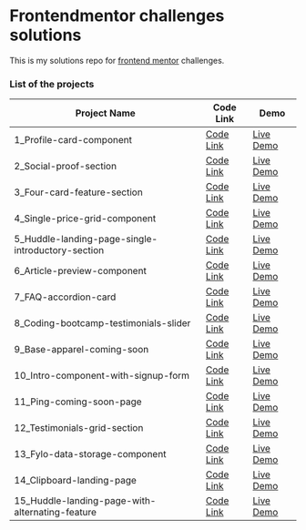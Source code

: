 # Frontendmentor challenges solutions

This is my solutions repo for [frontend mentor](https://www.frontendmentor.io/profile/cedgarcia) challenges.

### List of the projects

| Project Name                                      | Code Link                                                                                                                                   | Demo                                                                                                                                          |
| ------------------------------------------------- | ------------------------------------------------------------------------------------------------------------------------------------------- | --------------------------------------------------------------------------------------------------------------------------------------------- |
| 1_Profile-card-component                          | [Code Link](https://github.com/CedGarcia/FrontEndMentorSolutions/tree/master/1_profile-card-component-main)                                 | [Live Demo](https://cedgarcia-front-end-mentor-solutions.vercel.app/1_profile-card-component-main/index.html)                                 |
| 2_Social-proof-section                            | [Code Link](https://github.com/CedGarcia/FrontEndMentorSolutions/tree/master/2_social-proof-section-master)                                 | [Live Demo](https://cedgarcia-front-end-mentor-solutions.vercel.app/2_social-proof-section-master/index.html)                                 |
| 3_Four-card-feature-section                       | [Code Link](https://github.com/CedGarcia/FrontEndMentorSolutions/tree/master/3_four-card-feature-section-master)                            | [Live Demo](https://cedgarcia-front-end-mentor-solutions.vercel.app/3_four-card-feature-section-master/index.html)                            |
| 4_Single-price-grid-component                     | [Code Link](https://github.com/CedGarcia/FrontEndMentorSolutions/tree/master/4_single-price-grid-component-master)                          | [Live Demo](https://cedgarcia-front-end-mentor-solutions.vercel.app/4_single-price-grid-component-master/dist/index.html)                     |
| 5_Huddle-landing-page-single-introductory-section | [Code Link](https://github.com/CedGarcia/FrontEndMentorSolutions/tree/master/5_huddle-landing-page-with-single-introductory-section-master) | [Live Demo](https://cedgarcia-front-end-mentor-solutions.vercel.app/5_huddle-landing-page-with-single-introductory-section-master/index.html) |
| 6_Article-preview-component                       | [Code Link](https://github.com/CedGarcia/FrontEndMentorSolutions/tree/master/6_article-preview-component-master)                            | [Live Demo](https://cedgarcia-front-end-mentor-solutions.vercel.app/6_article-preview-component-master/index.html)                            |
| 7_FAQ-accordion-card                              | [Code Link](https://github.com/CedGarcia/FrontEndMentorSolutions/tree/master/7_faq-accordion-card-main)                                     | [Live Demo](https://cedgarcia-front-end-mentor-solutions.vercel.app/7_faq-accordion-card-main/index.html)                                     |
| 8_Coding-bootcamp-testimonials-slider             | [Code Link](https://github.com/CedGarcia/FrontEndMentorSolutions/tree/master/8_coding-bootcamp-testimonials-slider-master)                  | [Live Demo](https://cedgarcia-front-end-mentor-solutions.vercel.app/8_coding-bootcamp-testimonials-slider-master/index.html)                  |
| 9_Base-apparel-coming-soon                        | [Code Link](https://github.com/CedGarcia/FrontEndMentorSolutions/tree/master/9_base-apparel-coming-soon-master)                             | [Live Demo](https://cedgarcia-front-end-mentor-solutions.vercel.app/9_base-apparel-coming-soon-master/index.html)                             |
| 10_Intro-component-with-signup-form               | [Code Link](https://github.com/CedGarcia/FrontEndMentorSolutions/tree/master/10_intro-component-with-signup-form-master)                    | [Live Demo](https://cedgarcia-front-end-mentor-solutions.vercel.app/10_intro-component-with-signup-form-master/index.html)                    |
| 11_Ping-coming-soon-page                          | [Code Link](https://github.com/CedGarcia/FrontEndMentorSolutions/tree/master/11_ping-coming-soon-page-master)                               | [Live Demo](https://cedgarcia-front-end-mentor-solutions.vercel.app/11_ping-coming-soon-page-master/index.html)                               |
| 12_Testimonials-grid-section                      | [Code Link](https://github.com/CedGarcia/FrontEndMentorSolutions/tree/master/12_testimonials-grid-section-main)                             | [Live Demo](https://cedgarcia-front-end-mentor-solutions.vercel.app/12_testimonials-grid-section-main/index.html)                             |
| 13_Fylo-data-storage-component                    | [Code Link](https://github.com/CedGarcia/FrontEndMentorSolutions/tree/master/13_fylo-data-storage-component-master)                         | [Live Demo](https://cedgarcia-front-end-mentor-solutions.vercel.app/13_fylo-data-storage-component-master/index.html)                         |
| 14_Clipboard-landing-page                         | [Code Link](https://github.com/CedGarcia/FrontEndMentorSolutions/tree/master/13_fylo-data-storage-component-master)                         | [Live Demo](https://cedgarcia-front-end-mentor-solutions.vercel.app/13_fylo-data-storage-component-master/index.html)                         |
| 15_Huddle-landing-page-with-alternating-feature   | [Code Link](https://github.com/CedGarcia/FrontEndMentorSolutions/tree/master/13_fylo-data-storage-component-master)                         | [Live Demo](https://cedgarcia-front-end-mentor-solutions.vercel.app/13_fylo-data-storage-component-master/index.html)                         |
